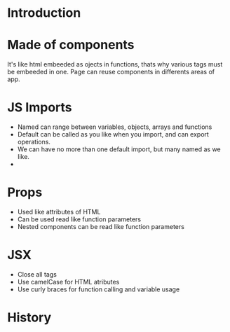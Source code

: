 #   Introduction



#  Made of components
It's like html embeeded as ojects in functions, thats why various tags must be embeeded in one.
Page can reuse components in differents areas of app.

#  JS Imports
-   Named can range between variables, objects, arrays and functions
-   Default can be called as you like when you import, and can export operations.
-   We can have no more than one default import, but many named as we like.
-   

#   Props
-   Used like attributes of HTML
-   Can be used read like function parameters
-   Nested components can be read like function parameters

#  JSX
-   Close all tags
-   Use camelCase for HTML atributes
-   Use curly braces for function calling and variable usage

#   History
